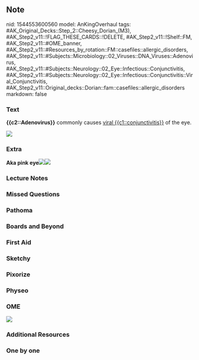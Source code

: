 ## Note
nid: 1544553600560
model: AnKingOverhaul
tags: #AK_Original_Decks::Step_2::Cheesy_Dorian_(M3), #AK_Step2_v11::!FLAG_THESE_CARDS::!DELETE, #AK_Step2_v11::!Shelf::FM, #AK_Step2_v11::#OME_banner, #AK_Step2_v11::#Resources_by_rotation::FM::casefiles::allergic_disorders, #AK_Step2_v11::#Subjects::Microbiology::02_Viruses::DNA_Viruses::Adenovirus, #AK_Step2_v11::#Subjects::Neurology::02_Eye::Infectious::Conjunctivitis, #AK_Step2_v11::#Subjects::Neurology::02_Eye::Infectious::Conjunctivitis::Viral_Conjunctivitis, #AK_Step2_v11::Original_decks::Dorian::fam::casefiles::allergic_disorders
markdown: false

### Text
<b>{{c2::Adenovirus}}</b> commonly causes <u>viral
{{c1::conjunctivitis}}</u> of the eye.
<div><img src="30321tn.jpg"></div>

### Extra
<b>Aka pink eye</b><img src="paste-13709535609312.jpg"><img src=
"paste-105136504438785.jpg">

### Lecture Notes


### Missed Questions


### Pathoma


### Boards and Beyond


### First Aid


### Sketchy


### Pixorize


### Physeo


### OME
<div class="ome-widget">
  <a href="https://onlinemeded.org?ref=anki"><img src=
  "_OME_AnkiFlashcards_General_3.png"></a>
</div>

### Additional Resources


### One by one


